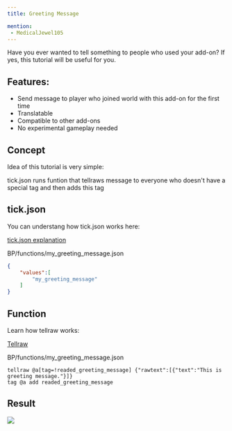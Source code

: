 ```yaml
---
title: Greeting Message

mention:
 - MedicalJewel105
---
```


Have you ever wanted to tell something to people who used your add-on?
If yes, this tutorial will be useful for you.

## Features:
 - Send message to player who joined world with this add-on for the first time
 - Translatable
 - Compatible to other add-ons
 - No experimental gameplay needed

 ## Concept

 Idea of this tutorial is very simple:

 tick.json runs funtion that tellraws message to everyone who doesn't have a special tag and then adds this tag

 ## tick.json

 You can understang how tick.json works here:

 [tick.json explanation](/commands/mcfunction.html#creating-tick-json)

 <CodeHeader>BP/functions/my_greeting_message.json</CodeHeader>

```json
{
    "values":[
        "my_greeting_message"
    ]
}
```

## Function

Learn how tellraw works:

 [Tellraw](/commands/tellraw)

<CodeHeader>BP/functions/my_greeting_message.json</CodeHeader>

```
tellraw @a[tag=!readed_greeting_message] {"rawtext":[{"text":"This is greeting message."}]}
tag @a add readed_greeting_message
```

## Result

![](/assets/images/commands/greeting-message/greeting-message-showcase.gif)
